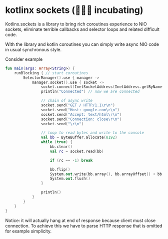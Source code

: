 # kotlinx sockets (🥚🥚🥚 incubating)

Kotlinx.sockets is a library to bring rich coroutines experience to NIO sockets, eliminate terrible callbacks and selector loops and related difficult code.
  
With the library and kotlin coroutines you can simply write async NIO code in usual synchronous style.
 
Consider example
  
```kotlin
fun main(args: Array<String>) {
    runBlocking { // start coroutines
        SelectorManager().use { manager ->
            manager.socket().use { socket ->
                socket.connect(InetSocketAddress(InetAddress.getByName("google.com"), 80))
                println("Connected") // now we are connected

                // chain of async write
                socket.send("GET / HTTP/1.1\r\n")
                socket.send("Host: google.com\r\n")
                socket.send("Accept: text/html\r\n")
                socket.send("Connection: close\r\n")
                socket.send("\r\n")

                // loop to read bytes and write to the console
                val bb = ByteBuffer.allocate(8192)
                while (true) {
                    bb.clear()
                    val rc = socket.read(bb)

                    if (rc == -1) break

                    bb.flip()
                    System.out.write(bb.array(), bb.arrayOffset() + bb.position(), bb.remaining())
                    System.out.flush()
                }

                println()
            }
        }
    }
}
```

Notice: it will actually hang at end of response because client must close connection. To achieve this we have to parse HTTP response that is omitted for example simplicity.

